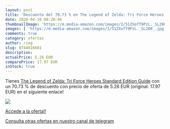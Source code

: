 ```yaml
---
layout: post
title: 'Descuento del 70.73 % en The Legend of Zelda: Tri Force Heroes St'
date: 2020-04-10 08:20:46
thumbnailImage: 'https://m.media-amazon.com/images/I/51ZXofT9PzL._SL200_.jpg'
images: [ 'https://m.media-amazon.com/images/I/51ZXofT9PzL._SL200_.jpg' ]
comments: true
category: ofertas
author: ring
slug: 0744016681
description:
actualPrice: 5.26 EUR
comparePrice: 17.97 EUR
inStock: true
---
```


Tienes [The Legend of Zelda: Tri Force Heroes Standard Edition Guide](https://www.amazon.com/dp/0744016681/?tag=redken08-20) con un 70.73 % de descuento con precio de oferta de 5.26 EUR (original: 17.97 EUR) en el siguiente enlace!

[![](https://m.media-amazon.com/images/I/51ZXofT9PzL._SL200_.jpg)](https://www.amazon.com/dp/0744016681/?tag=redken08-20)

[Accede a la oferta!!](https://www.amazon.com/dp/0744016681/?tag=redken08-20)

[Consulta otras ofertas en nuestro canal de telegram](https://t.me/s/ofertas25)
